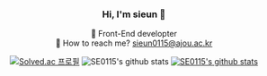 <!--
**SE0115/SE0115** is a ✨ _special_ ✨ repository because its `README.md` (this file) appears on your GitHub profile.

Here are some ideas to get you started:

- 🔭 I’m currently working on ...
- 🌱 I’m currently learning ...
- 👯 I’m looking to collaborate on ...
- 🤔 I’m looking for help with ...
- 💬 Ask me about ...
- 📫 How to reach me: ...
- 😄 Pronouns: ...
- ⚡ Fun fact: ...
-->

<div align=center>
  
  ### Hi, I'm sieun 👋
  🌱 Front-End developter<br/>
  📧 How to reach me? sieun0115@ajou.ac.kr
  
  [![Solved.ac 프로필](http://mazassumnida.wtf/api/v2/generate_badge?boj=sieun0115)](https://solved.ac/sieun0115)
  ![SE0115's github stats](https://github-readme-stats.vercel.app/api?username=SE0115&theme=graywhite&show_icons=true)
  [![SE0115's github stats](https://github-readme-stats.vercel.app/api/top-langs/?username=SE0115&show_icons=true&title_color=004386&icon_color=004386&layout=compact)](https://github.com/SE0115)
</div>

<!-- 사용 언어별 퍼센트 -->



